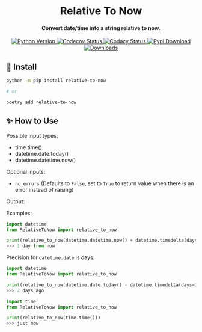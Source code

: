 
<h1 align="center">Relative To Now</h1>

<h4 align="center">Convert date/time into a string relative to now.</h4>

<p align="center">
  <a href="https://pypi.org/project/relative-to-now/">
    <img src="https://img.shields.io/badge/Python-3.7%20%7C%203.8%20%7C%203.9-blue" alt="Python Version">
  </a>
  <a href="https://codecov.io/gh/Riverside-Healthcare/RelativeToNow">
    <img src="https://codecov.io/gh/Riverside-Healthcare/RelativeToNow/branch/master/graph/badge.svg?token=PHYGI9FI22" alt="Codecov Status">
  </a>
  <a href="https://www.codacy.com/gh/Riverside-Healthcare/RelativeToNow/dashboard?utm_source=github.com&amp;utm_medium=referral&amp;utm_content=Riverside-Healthcare/RelativeToNow&amp;utm_campaign=Badge_Grade">
    <img src="https://app.codacy.com/project/badge/Grade/2533c8838ffe4c6a82c889d6d98f2050" alt="Codacy Status">
  </a>
  <a href="https://pypi.org/project/relative-to-now/">
    <img src="https://badgen.net/pypi/v/relative-to-now" alt="Pypi Download">
  </a>
  <a href="https://pepy.tech/project/relative-to-now">
    <img src="https://static.pepy.tech/badge/relative-to-now" alt="Downloads">
  </a>
</p>


## 💾 Install

```sh
python -m pip install relative-to-now

# or

poetry add relative-to-now
```

## ✨ How to Use

Possible input types:

  * time.time()
  * datetime.date.today()
  * datetime.datetime.now()

Optional inputs:

  * ``no_errors`` (Defaults to ``False``, set to ``True`` to return value when there is an error instead of raising)

Output:
    <int> <unit> <text>

Examples:
```python
import datetime
from RelativeToNow import relative_to_now

print(relative_to_now(datetime.datetime.now() + datetime.timedelta(days=1)))
>>> 1 day from now
```

Precision for `datetime.date` is days.
```python
import datetime
from RelativeToNow import relative_to_now

print(relative_to_now(datetime.date.today() - datetime.timedelta(days=2)))
>>> 2 days ago
```

```python
import time
from RelativeToNow import relative_to_now

print(relative_to_now(time.time()))
>>> just now
```
